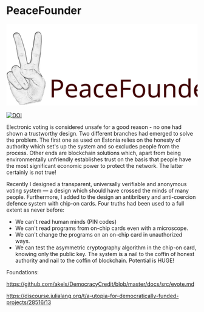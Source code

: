 # PeaceFounder 

![](logo.svg)

[![DOI](https://zenodo.org/badge/206911554.svg)](https://zenodo.org/badge/latestdoi/206911554)

Electronic voting is considered unsafe for a good reason - no one had shown a trustworthy design. Two different branches had emerged to solve the problem. The first one as used on Estonia relies on the honesty of authority which set's up the system and so excludes people from the process. Other ends are blockchain solutions which, apart from being environmentally unfriendly establishes trust on the basis that people have the most significant economic power to protect the network. The latter certainly is not true!

Recently I designed a transparent, universally verifiable and anonymous voting system — a design which should have crossed the minds of many people. Furthermore, I added to the design an antibribery and anti-coercion defence system with chip-on cards. Four truths had been used to a full extent as never before:

- We can't read human minds (PIN codes)
- We can't read programs from on-chip cards even with a microscope.
- We can't change the programs on an on-chip card in unauthorized ways.
- We can test the asymmetric cryptography algorithm in the chip-on card, knowing only the public key.
The system is a nail to the coffin of honest authority and nail to the coffin of blockchain. Potential is HUGE!

Foundations:

https://github.com/akels/DemocracyCredit/blob/master/docs/src/evote.md

https://discourse.julialang.org/t/a-utopia-for-democratically-funded-projects/28516/13
